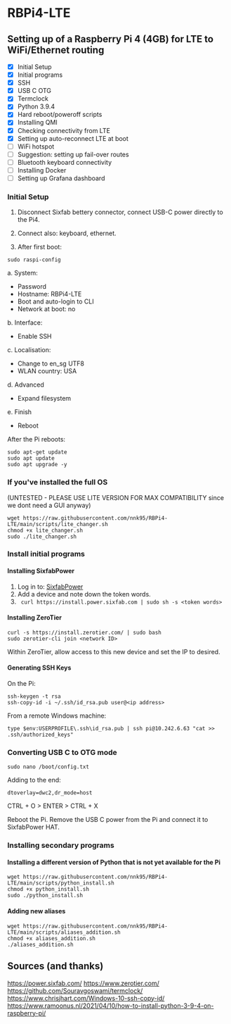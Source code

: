 # RBPi4-LTE
## Setting up of a Raspberry Pi 4 (4GB) for LTE to WiFi/Ethernet routing

- [x] Initial Setup
- [x] Initial programs
- [x] SSH
- [x] USB C OTG
- [x] Termclock
- [x] Python 3.9.4
- [x] Hard reboot/poweroff scripts
- [x] Installing QMI
- [x] Checking connectivity from LTE
- [x] Setting up auto-reconnect LTE at boot
- [ ] WiFi hotspot
- [ ] Suggestion: setting up fail-over routes
- [ ] Bluetooth keyboard connectivity
- [ ] Installing Docker
- [ ] Setting up Grafana dashboard

### Initial Setup
1. Disconnect Sixfab bettery connector, connect USB-C power directly to the Pi4.
2. Connect also: keyboard, ethernet.

3. After first boot:
```shell
sudo raspi-config
```

a. System:
* Password
* Hostname: RBPi4-LTE
* Boot and auto-login to CLI
* Network at boot: no

b. Interface:
* Enable SSH

c. Localisation:
* Change to en_sg UTF8
* WLAN country: USA

d. Advanced
* Expand filesystem

e. Finish
* Reboot

After the Pi reboots:
```shell
sudo apt-get update
sudo apt update
sudo apt upgrade -y
```

### If you've installed the full OS
(UNTESTED - PLEASE USE LITE VERSION FOR MAX COMPATIBILITY since we dont need a GUI anyway)
```shell
wget https://raw.githubusercontent.com/nnk95/RBPi4-LTE/main/scripts/lite_changer.sh
chmod +x lite_changer.sh
sudo ./lite_changer.sh
```

### Install initial programs
#### Installing SixfabPower
1. Log in to: [SixfabPower](https://power.sixfab.com)
2. Add a device and note down the token words.
3. ``` curl https://install.power.sixfab.com | sudo sh -s <token words>```

#### Installing ZeroTier
```shell
curl -s https://install.zerotier.com/ | sudo bash
sudo zerotier-cli join <network ID>
```
Within ZeroTier, allow access to this new device and set the IP to desired.

#### Generating SSH Keys
On the Pi:
```shell
ssh-keygen -t rsa
ssh-copy-id -i ~/.ssh/id_rsa.pub user@<ip address>
```
From a remote Windows machine:
```shell
type $env:USERPROFILE\.ssh\id_rsa.pub | ssh pi@10.242.6.63 "cat >> .ssh/authorized_keys"
```

### Converting USB C to OTG mode
```shell
sudo nano /boot/config.txt
```
Adding to the end:
```shell
dtoverlay=dwc2,dr_mode=host
```
CTRL + O > ENTER > CTRL + X

Reboot the Pi.
Remove the USB C power from the Pi and connect it to SixfabPower HAT.

### Installing secondary programs

#### Installing a different version of Python that is not yet available for the Pi
```shell
wget https://raw.githubusercontent.com/nnk95/RBPi4-LTE/main/scripts/python_install.sh
chmod +x python_install.sh
sudo ./python_install.sh
```

#### Adding new aliases
```shell
wget https://raw.githubusercontent.com/nnk95/RBPi4-LTE/main/scripts/aliases_addition.sh
chmod +x aliases_addition.sh
./aliases_addition.sh
```

## Sources (and thanks)

https://power.sixfab.com/
https://www.zerotier.com/
https://github.com/Souravgoswami/termclock/
https://www.chrisjhart.com/Windows-10-ssh-copy-id/
https://www.ramoonus.nl/2021/04/10/how-to-install-python-3-9-4-on-raspberry-pi/

